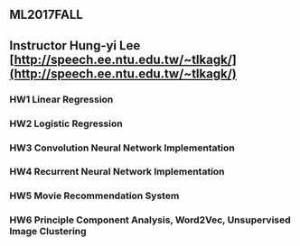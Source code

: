 ## ML2017FALL 
## Instructor Hung-yi Lee [http://speech.ee.ntu.edu.tw/~tlkagk/](http://speech.ee.ntu.edu.tw/~tlkagk/)
### HW1 Linear Regression
### HW2 Logistic Regression
### HW3 Convolution Neural Network Implementation
### HW4 Recurrent Neural Network Implementation
### HW5 Movie Recommendation System
### HW6 Principle Component Analysis, Word2Vec, Unsupervised Image Clustering
